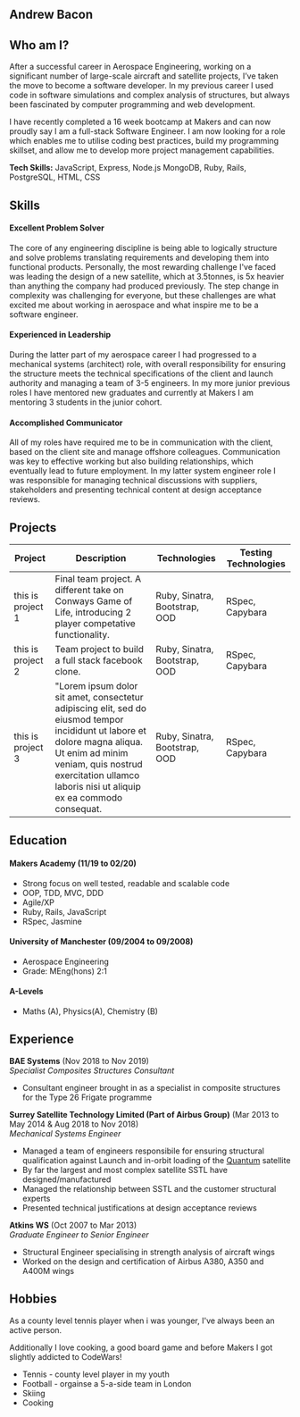 ## Andrew Bacon

## Who am I?

After a successful career in Aerospace Engineering, working on a significant number of large-scale aircraft and satellite projects, I’ve taken the move to become a software developer. In my previous career I used code in software simulations and complex analysis of structures, but always
been fascinated by computer programming and web development.

I have recently completed a 16 week bootcamp at Makers and can now proudly say I am a full-stack Software Engineer. I am now looking for a role which enables me to utilise coding best practices, build my programming skillset, and allow me to develop more project management capabilities.

**Tech Skills:** JavaScript, Express, Node.js MongoDB, Ruby, Rails, PostgreSQL, HTML, CSS

## Skills

#### Excellent Problem Solver

The core of any engineering discipline is being able to logically structure and solve problems translating requirements and developing them into functional products. Personally, the most rewarding challenge I've faced was leading the design of a new satellite, which at 3.5tonnes, is 5x heavier than anything the company had produced previously. The step change in complexity was challenging for everyone, but these challenges are what excited me about working in aerospace and what inspire me to be a software engineer.

#### Experienced in Leadership

During the latter part of my aerospace career I had progressed to a mechanical systems (architect) role, with overall responsibility for ensuring the structure meets the technical specifications of the client and launch authority and managing a team of 3-5 engineers. In my more junior previous roles I have mentored new graduates and currently at Makers I am mentoring 3 students in the junior cohort.

#### Accomplished Communicator

All of my roles have required me to be in communication with the client, based on the client site and manage offshore colleagues. Communication was key to effective working but also building relationships, which eventually lead to future employment. In my latter system engineer role I was responsible for managing technical discussions with suppliers, stakeholders and presenting technical content at design acceptance reviews.

## Projects

| Project           | Description                                                                                                                                                                                                                              | Technologies                  | Testing Technologies |
| ----------------- | ---------------------------------------------------------------------------------------------------------------------------------------------------------------------------------------------------------------------------------------- | ----------------------------- | -------------------- |
| this is project 1 | Final team project. A different take on Conways Game of Life, introducing 2 player competative functionality.                                                                                                                            | Ruby, Sinatra, Bootstrap, OOD | RSpec, Capybara      |
| this is project 2 | Team project to build a full stack facebook clone.                                                                                                                                                                                       | Ruby, Sinatra, Bootstrap, OOD | RSpec, Capybara      |
| this is project 3 | "Lorem ipsum dolor sit amet, consectetur adipiscing elit, sed do eiusmod tempor incididunt ut labore et dolore magna aliqua. Ut enim ad minim veniam, quis nostrud exercitation ullamco laboris nisi ut aliquip ex ea commodo consequat. | Ruby, Sinatra, Bootstrap, OOD | RSpec, Capybara      |

## Education

#### Makers Academy (11/19 to 02/20)

- Strong focus on well tested, readable and scalable code
- OOP, TDD, MVC, DDD
- Agile/XP
- Ruby, Rails, JavaScript
- RSpec, Jasmine

#### University of Manchester (09/2004 to 09/2008)

- Aerospace Engineering
- Grade: MEng(hons) 2:1

#### A-Levels

- Maths (A), Physics(A), Chemistry (B)

## Experience

**BAE Systems** (Nov 2018 to Nov 2019)  
_Specialist Composites Structures Consultant_

- Consultant engineer brought in as a specialist in composite structures for the Type 26 Frigate programme

**Surrey Satellite Technology Limited (Part of Airbus Group)** (Mar 2013 to May 2014 & Aug 2018 to Nov 2018)  
_Mechanical Systems Engineer_

- Managed a team of engineers responsibile for ensuring structural qualification against Launch and in-orbit loading of the [Quantum](http://www.esa.int/Applications/Telecommunications_Integrated_Applications/Quantum) satellite
- By far the largest and most complex satellite SSTL have designed/manufactured
- Managed the relationship between SSTL and the customer structural experts
- Presented technical justifications at design acceptance reviews

**Atkins WS** (Oct 2007 to Mar 2013)  
_Graduate Engineer to Senior Engineer_

- Structural Engineer specialising in strength analysis of aircraft wings
- Worked on the design and certification of Airbus A380, A350 and A400M wings

## Hobbies

As a county level tennis player when i was younger, I've always been an active person.

Additionally I love cooking, a good board game and before Makers I got slightly addicted to CodeWars!

- Tennis - county level player in my youth
- Football - orgainse a 5-a-side team in London
- Skiing
- Cooking

